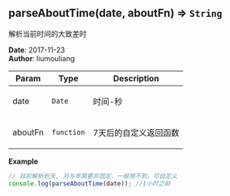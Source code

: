 ## parseAboutTime(date, aboutFn) ⇒ <code>String</code>
<p>解析当前时间的大致差时</p>

**Date**: 2017-11-23  
**Author**: liumouliang  

| Param | Type | Description |
| --- | --- | --- |
| date | <code>Date</code> | <p>时间-秒</p> |
| aboutFn | <code>function</code> | <p>7天后的自定义返回函数</p> |

**Example**  
```javascript
// 目前解析到天, 月与年需要非固定，一般用不到，可自定义
console.log(parseAboutTime(date)); //1小时之前
```
